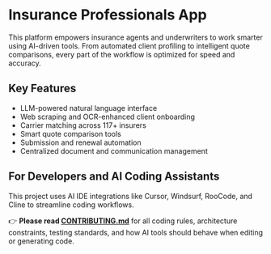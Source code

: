 # Insurance Professionals App

This platform empowers insurance agents and underwriters to work smarter using AI-driven tools. From automated client profiling to intelligent quote comparisons, every part of the workflow is optimized for speed and accuracy.

## Key Features
- LLM-powered natural language interface
- Web scraping and OCR-enhanced client onboarding
- Carrier matching across 117+ insurers
- Smart quote comparison tools
- Submission and renewal automation
- Centralized document and communication management

## For Developers and AI Coding Assistants

This project uses AI IDE integrations like Cursor, Windsurf, RooCode, and Cline to streamline coding workflows.

👉 **Please read [CONTRIBUTING.md](CONTRIBUTING.md)** for all coding rules, architecture constraints, testing standards, and how AI tools should behave when editing or generating code.
